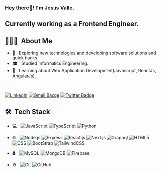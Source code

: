 <!--
<p align="center">
  <img src="https://github.com/thompsonemerson/thompsonemerson/raw/master/cover-thompson.png" height="200"/>
</p>
-->

<h3> Hey there👋! I'm Jesus Valle.</h2>
<h2> Currently working as a Frontend Engineer. </h2>

## 👨🏻‍💻 &nbsp;About Me 

- 🤔 &nbsp; Exploring new technologies and developing software solutions and quick hacks.
- 🎓 &nbsp; Studied Informatics Engineering.
- 💼 &nbsp; Learning about Web Application Development(Javascript, ReactJs, AngularJs).

<br>

[![LinkedIn](https://img.shields.io/badge/-Jesus%20Valle-blue?style=plastic&logo=linkedin&logoColor=white&link=https://www.linkedin.com/in/jesus-valle/)](https://www.linkedin.com/in/jesus-valle/)
[![Gmail Badge](https://img.shields.io/badge/-jesusvalle2001@gmail.com-c14438?style=flat-square&logo=Gmail&logoColor=white&link=mailto:jesusvalle2001@gmail.com)](mailto:jesusvalle2001@gmail.com)
[![Twitter Badge](https://img.shields.io/badge/-@JsusVDev-1ca0f1?style=flat-square&labelColor=1ca0f1&logo=twitter&logoColor=white&link=https://twitter.com/JsusVDev)](https://twitter.com/JsusVDev)


## 🛠 &nbsp;Tech Stack

- 💻 &nbsp;
  ![JavaScript](https://img.shields.io/badge/-JavaScript-333333?style=flat&logo=javascript)
  ![TypeScript](https://img.shields.io/badge/-TypeScript-333333?style=flat&logo=typescript)
  ![Python](https://img.shields.io/badge/-Python-333333?style=flat&logo=python)

- 🌐 &nbsp;
  ![Node.js](https://img.shields.io/badge/-Node.js-333333?style=flat&logo=node)
  ![Express](https://img.shields.io/badge/-Express-333333?style=flat&logo=express)
  ![React.js](https://img.shields.io/badge/-React-333333?style=flat&logo=react)
  ![Next.js](https://img.shields.io/badge/-Next-333333?style=flat&logo=nextjs)
  ![Graphql](https://img.shields.io/badge/-Graphql-333333?style=flat&logo=graphql)
  ![HTML5](https://img.shields.io/badge/-HTML5-333333?style=flat&logo=HTML5)
  ![CSS](https://img.shields.io/badge/-CSS-333333?style=flat&logo=CSS3&logoColor=1572B6)
  ![BootStrap](https://img.shields.io/badge/-BootStrap-333333?style=flat&logo=bootstrap&logoColor=1572B6)
  ![TailwindCSS](https://img.shields.io/badge/-TailwindCSS-333333?style=flat&logo=tailwindcss)

- 🛢 &nbsp;
  ![MySQL](https://img.shields.io/badge/-MySQL-333333?style=flat&logo=mysql)
  ![MongoDB](https://img.shields.io/badge/-MongoDB-333333?style=flat&logo=mongodb)
  ![Firebase](https://img.shields.io/badge/-Firebase-333333?style=flat&logo=firebase)
- ⚙️ &nbsp;
  ![Git](https://img.shields.io/badge/-Git-333333?style=flat&logo=git)
  ![GitHub](https://img.shields.io/badge/-GitHub-333333?style=flat&logo=github)
<br/>
<!--
**jsusvalle/jsusvalle** is a ✨ _special_ ✨ repository because its `README.md` (this file) appears on your GitHub profile.

Here are some ideas to get you started:

- 🔭 I’m currently working on ...
- 🌱 I’m currently learning ...
- 👯 I’m looking to collaborate on ...
- 🤔 I’m looking for help with ...
- 💬 Ask me about ...
- 📫 How to reach me: ...
- 😄 Pronouns: ...
- ⚡ Fun fact: ...
-->

